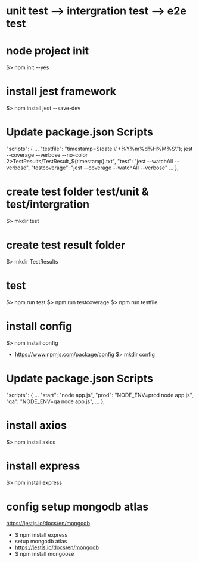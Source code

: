 # unit test --> intergration test --> e2e test
# node project init
$> npm init --yes
# install jest framework
$> npm install jest --save-dev
# Update package.json Scripts
"scripts": { ...
    "testfile": "timestamp=$(date \"+%Y%m%d%H%M%S\"); jest --coverage --verbose --no-color 2>TestResults/TestResult_${timestamp}.txt",
    "test": "jest --watchAll --verbose",
    "testcoverage": "jest --coverage --watchAll --verbose"
... },
# create test folder test/unit & test/intergration
$> mkdir test
# create test result folder
$> mkdir TestResults
# test
$> npm run test
$> npm run testcoverage
$> npm run testfile
# install config
$> npm install config
- https://www.npmjs.com/package/config
$> mkdir config
# Update package.json Scripts
"scripts": { ...
"start": "node app.js",
"prod": "NODE_ENV=prod node app.js",
"qa": "NODE_ENV=qa node app.js",
...
  },
# install axios
$> npm install axios
# install express 
$> npm install express
# config setup mongodb atlas
https://jestjs.io/docs/en/mongodb
- $ npm install express
- setup mongodb atlas
- https://jestjs.io/docs/en/mongodb
- $ npm install mongoose
